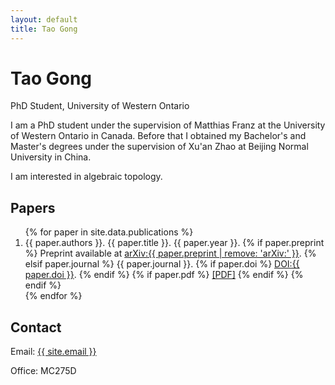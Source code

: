 ```yaml
---
layout: default
title: Tao Gong
---
```


<div class="header">
  <h1>Tao Gong</h1>
  <p class="subtitle">PhD Student, University of Western Ontario</p>
</div>

<div class="content">

  <!-- Introduction Section -->
  <section class="intro">
    <p>I am a PhD student under the supervision of Matthias Franz at the University of Western Ontario in Canada. Before that I obtained my Bachelor's and Master's degrees under the supervision of Xu'an Zhao at Beijing Normal University in China.</p>
    <p>I am interested in algebraic topology.</p>
  </section>

 <section class="papers">
  <h2>Papers</h2>
  <ol class="paper-list">
    {% for paper in site.data.publications %}
    <li class="paper">
      <span class="paper-authors">{{ paper.authors }}.</span>
      <span class="paper-title">{{ paper.title }}.</span>
      <span class="paper-year">{{ paper.year }}.</span>
      {% if paper.preprint %}
        <span class="paper-link">Preprint available at <a href="https://arxiv.org/abs/{{ paper.preprint | remove: 'arXiv:' }}">arXiv:{{ paper.preprint | remove: 'arXiv:' }}</a>.</span>
      {% elsif paper.journal %}
        <span class="paper-journal">{{ paper.journal }}.</span>
        {% if paper.doi %}
          <a href="https://doi.org/{{ paper.doi }}" class="paper-link">DOI:{{ paper.doi }}</a>.
        {% endif %}
        {% if paper.pdf %}
          <a href="{{ paper.pdf }}" class="paper-link">[PDF]</a>
        {% endif %}
      {% endif %}
    </li>
    {% endfor %}
  </ol>
</section>

  <!-- Education Section
  <section class="education">
    <h2>Education</h2>
    <div class="degree">
      <h3>PhD in Mathematics</h3>
      <p>University of Western Ontario, 202X-present</p>
      <p>Supervisor: Matthias Franz</p>
    </div>
    <div class="degree">
      <h3>MSc in Mathematics</h3>
      <p>Beijing Normal University, 20XX-20XX</p>
      <p>Supervisor: Xu'an Zhao</p>
    </div>
  </section> -->

  <!-- Contact Section -->
  <section class="contact">
    <h2>Contact</h2>
    <p>Email: <a href="mailto:{{ site.email }}">{{ site.email }}</a></p>
    <p>Office: MC275D</p>
  </section>

</div>